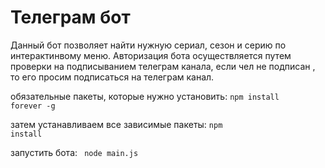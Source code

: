 # Телеграм бот 

Данный бот позволяет найти нужную сериал, сезон и серию по интерактинвому меню. Авторизация бота осуществляется путем проверки на подписыванием телеграм канала, если чел не подписан , то его просим подписаться на телеграм канал. 

обязательные пакеты, которые нужно установить: <code>npm install forever -g</code>

затем устанавливаем все зависимые пакеты:
<code>npm install</code>

запустить бота: 
<code> node main.js </code>